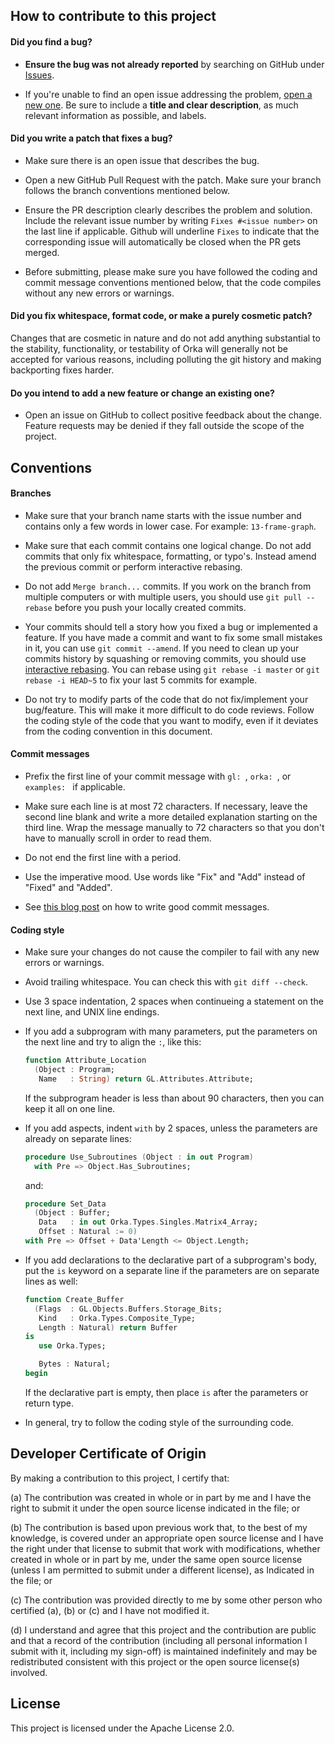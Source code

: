## How to contribute to this project

#### **Did you find a bug?**

* **Ensure the bug was not already reported** by searching on GitHub
  under [Issues](https://github.com/onox/orka/issues).

* If you're unable to find an open issue addressing the problem,
  [open a new one](https://github.com/onox/orka/issues/new). Be sure to
  include a **title and clear description**, as much relevant information
  as possible, and labels.

#### **Did you write a patch that fixes a bug?**

* Make sure there is an open issue that describes the bug.

* Open a new GitHub Pull Request with the patch. Make sure your branch
  follows the branch conventions mentioned below.

* Ensure the PR description clearly describes the problem and solution.
  Include the relevant issue number by writing `Fixes #<issue number>` on
  the last line if applicable. Github will underline `Fixes` to indicate
  that the corresponding issue will automatically be closed when the PR
  gets merged.

* Before submitting, please make sure you have followed the coding and
  commit message conventions mentioned below, that the code compiles
  without any new errors or warnings.

#### **Did you fix whitespace, format code, or make a purely cosmetic patch?**

Changes that are cosmetic in nature and do not add anything substantial
to the stability, functionality, or testability of Orka will generally
not be accepted for various reasons, including polluting the git history
and making backporting fixes harder.

#### **Do you intend to add a new feature or change an existing one?**

* Open an issue on GitHub to collect positive feedback about the change.
  Feature requests may be denied if they fall outside the scope of the project.

## Conventions

#### **Branches**

* Make sure that your branch name starts with the issue number and contains
  only a few words in lower case. For example: `13-frame-graph`.

* Make sure that each commit contains one logical change. Do not add
  commits that only fix whitespace, formatting, or typo's. Instead amend
  the previous commit or perform interactive rebasing.

* Do not add `Merge branch...` commits. If you work on the branch from
  multiple computers or with multiple users, you should use `git pull --rebase`
  before you push your locally created commits.

* Your commits should tell a story how you fixed a bug or implemented a
  feature. If you have made a commit and want to fix some small mistakes
  in it, you can use `git commit --amend`. If you need to clean up your
  commits history by squashing or removing commits, you should use
  [interactive rebasing](https://www.atlassian.com/git/tutorials/merging-vs-rebasing).
  You can rebase using `git rebase -i master` or `git rebase -i HEAD~5`
  to fix your last 5 commits for example.

* Do not try to modify parts of the code that do not fix/implement your
  bug/feature. This will make it more difficult to do code reviews. Follow
  the coding style of the code that you want to modify, even if it deviates
  from the coding convention in this document.

#### **Commit messages**

* Prefix the first line of your commit message with `gl: `, `orka: `, or
  `examples: ` if applicable.

* Make sure each line is at most 72 characters. If necessary, leave the
  second line blank and write a more detailed explanation starting on the
  third line. Wrap the message manually to 72 characters so that you don't
  have to manually scroll in order to read them.

* Do not end the first line with a period.

* Use the imperative mood. Use words like "Fix" and "Add" instead of
  "Fixed" and "Added".

* See [this blog post](https://chris.beams.io/posts/git-commit/) on how
  to write good commit messages.

#### **Coding style**

* Make sure your changes do not cause the compiler to fail with any new
  errors or warnings.

* Avoid trailing whitespace. You can check this with `git diff --check`.

* Use 3 space indentation, 2 spaces when continueing a statement on the
  next line, and UNIX line endings.

* If you add a subprogram with many parameters, put the parameters on the
  next line and try to align the `:`, like this:

  ```ada
  function Attribute_Location
    (Object : Program;
     Name   : String) return GL.Attributes.Attribute;
  ```

  If the subprogram header is less than about 90 characters, then you can
  keep it all on one line.

* If you add aspects, indent `with` by 2 spaces, unless the parameters
  are already on separate lines:

  ```ada
  procedure Use_Subroutines (Object : in out Program)
    with Pre => Object.Has_Subroutines;
  ```

  and:

  ```ada
  procedure Set_Data
    (Object : Buffer;
     Data   : in out Orka.Types.Singles.Matrix4_Array;
     Offset : Natural := 0)
  with Pre => Offset + Data'Length <= Object.Length;
  ```

* If you add declarations to the declarative part of a subprogram's body,
  put the `is` keyword on a separate line if the parameters are on separate
  lines as well:

  ```ada
  function Create_Buffer
    (Flags  : GL.Objects.Buffers.Storage_Bits;
     Kind   : Orka.Types.Composite_Type;
     Length : Natural) return Buffer
  is
     use Orka.Types;

     Bytes : Natural;
  begin
  ```

  If the declarative part is empty, then place `is` after the parameters
  or return type.

* In general, try to follow the coding style of the surrounding code.

## Developer Certificate of Origin

By making a contribution to this project, I certify that:

(a) The contribution was created in whole or in part by me and I have the
right to submit it under the open source license indicated in the file; or

(b) The contribution is based upon previous work that, to the best of my
knowledge, is covered under an appropriate open source license and I have
the right under that license to submit that work with modifications,
whether created in whole or in part by me, under the same open source
license (unless I am permitted to submit under a different license), as
Indicated in the file; or

(c) The contribution was provided directly to me by some other person who
certified (a), (b) or (c) and I have not modified it.

(d) I understand and agree that this project and the contribution are
public and that a record of the contribution (including all personal
information I submit with it, including my sign-off) is maintained
indefinitely and may be redistributed consistent with this project or
the open source license(s) involved.

## License

This project is licensed under the Apache License 2.0.
